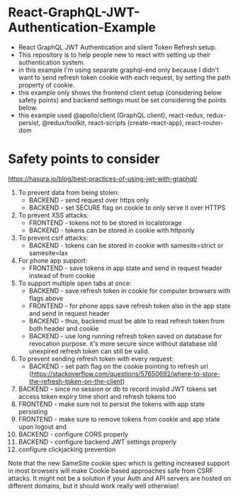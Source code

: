 # React-GraphQL-JWT-Authentication-Example
- React GraphQL JWT Authentication and silent Token Refresh setup.
- This repository is to help people new to react with setting up their authentication system.
- in this example I'm using separate graphql-end only because I didn't want to send refresh token cookie with each request, by setting the path property of cookie.
- this example only shows the frontend client setup (considering below safety points) and backend settings must be set considering the points below.
- this example used @apollo/client (GraphQL client), react-redux, redux-persist, @redux/toolkit, react-scripts (create-react-app), react-router-dom


# Safety points to consider

https://hasura.io/blog/best-practices-of-using-jwt-with-graphql/

1. To prevent data from being stolen:
   - BACKEND - send request over https only
   - BACKEND - set SECURE flag on cookie to only serve it over HTTPS
2. To prevent XSS attacks:
   - FRONTEND - tokens not to be stored in localstorage
   - BACKEND - tokens can be stored in cookie with httponly
3. To prevent csrf attacks:
   - BACKEND - tokens can be stored in cookie with samesite=strict or samesite=lax
4. For phone app support:
   - FRONTEND - save tokens in app state and send in request header instead of from cookie
5. To support multiple open tabs at once:
   - BACKEND - save refresh token in cookie for computer browsers with flags above
   - FRONTEND - for phone apps save refresh token also in the app state and send in request header
   - BACKEND - thus, backend must be able to read refresh token from both header and cookie
   - BACKEND - use long running refresh token saved on database for revocation purpose. it's more secure since without database old unexpired refresh token can still be valid.
6. To prevent sending refresh token with every request:
   - BACKEND - set path flag on the cookie pointing to refresh url (https://stackoverflow.com/questions/57650692/where-to-store-the-refresh-token-on-the-client)
7. BACKEND - since no session or db to record invalid JWT tokens set access token expiry time short and refresh tokens too
8. FRONTEND - make sure not to persist the tokens with app state persisting
9. FRONTEND - make sure to remove tokens from cookie and app state upon logout and
10. BACKEND - configure CORS properly
11. BACKEND - configure backend JWT settings properly
12. configure clickjacking prevention

Note that the new SameSite cookie spec which is getting increased support in most browsers will make Cookie based approaches safe from CSRF attacks.
It might not be a solution if your Auth and API servers are hosted on different domains, but it should work really well otherwise!
